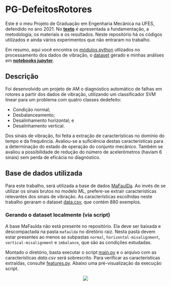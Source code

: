 # PG-DefeitosRotores

Este é o meu Projeto de Graduação em Engenharia Mecânica na UFES, defendido no ano 2021. No [**texto**](https://raw.githubusercontent.com/rennertz/PG-DefeitosRotores/main/thesis.pdf) é apresentada a fundamentação, a metodologia, os materiais e os resultados. Neste repositório há os códigos utilizados e ainda vários experimentos que não entraram no trabalho.

Em resumo, aqui você encontra os [módulos python](src) utlizados no processamento dos dados de vibração, o [dataset](data/data.csv) gerado e minhas análises em [**notebooks jupyter**](home.md).

## Descrição

Foi desenvolvido um projeto de AM o diagnóstico automático de falhas em rotores a partir dos dados de vibração, utilizando um classificador SVM linear para um problema com quatro classes dedefeito: 

* Condição normal;
* Desbalanceamento;
* Desalinhamento horizontal; e
* Desalinhamento vertical.

Dos sinais de vibração, foi feita a extração de características no domínio do tempo e da frequência. Avaliou-se a suficiência destas características para a determinação do estado de operação do conjunto mecânico. Também se avaliou a possibilidade de redução do número de acelerômetros (haviam 6 sinais) sem perda de eficácia no diagnóstico.

## Base de dados utilizada

Para este trabalho, será utilizada a base de dados [MaFaulDa](http://www02.smt.ufrj.br/~offshore/mfs/page_01.html#SEC1). Ao invés de se utilizar os sinais brutos no modelo ML, prefere-se extrair características relevantes dos sinais de vibração. As características escolhidas neste trabalho geraram o dataset [data.csv](https://raw.githubusercontent.com/rennertz/PG-DefeitosRotores/main/data/data.csv), que contém 880 exemplos. 

### Gerando o dataset localmente (via script)

A base MaFaulda não está presente no repositório. Ela deve ser baixada e descompactada na pasta `mafaulda` no diretório raiz. Nesta pasta devem estar presentes ao menos as subpastas `normal`, `horizontal-misalignment`, `vertical-misalignment` e `imbalance`, que são as condições estudadas. 

Montado o diretório, basta executar o script [main.py](main.py) e o arquivo com as características *data.csv* será sobrescrito.
Para verificar as características extraídas, consulte [features.py](src/features.py).
Abaixo uma pré-visualização da execução script. 

<p align="center">
  <img src="https://media.giphy.com/media/qreDqbIdpIINndTqZ2/giphy.gif" />
</p>

